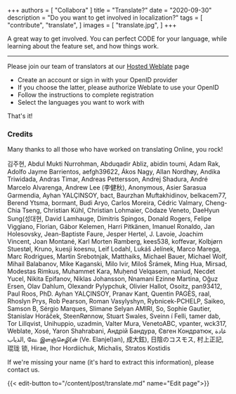 +++
authors = [
    "Collabora"
]
title = "Translate?"
date = "2020-09-30"
description = "Do you want to get involved in localization?"
tags = [
    "contribute",
    "translate",
]
images = [
    "translate.jpg",
]
+++

A great way to get involved. You can perfect CODE for your language, while learning about the feature set, and how things work.
<!--more-->
---

Please join our team of translators at our [Hosted Weblate](https://hosted.weblate.org/projects/collabora-online/) page
* Create an account or sign in with your OpenID provider
* If you choose the latter, please authorize Weblate to use your OpenID
* Follow the instructions to complete registration
* Select the languages you want to work with

That's it!

### Credits

Many thanks to all those who have worked on translating Online, you rock!

김주현, Abdul Mukti Nurrohman, Abduqadir Abliz, abidin toumi, Adam Rak, Adolfo Jayme Barrientos, aefgh39622, Ákos Nagy, Allan Nordhøy, Andika Triwidada, Andras Timar, Andreas Pettersson, Andrej Shadura, André Marcelo Alvarenga, Andrew Lee (李健秋), Anonymous, Asier Sarasua Garmendia, Ayhan YALÇINSOY, bact, Baurzhan Muftakhidinov, belkacem77, Berend Ytsma, bormant, Budi Aryo, Carlos Moreira, Cédric Valmary, Cheng-Chia Tseng, Christian Kühl, Christian Lohmaier, Còdaze Veneto, DaeHyun Sung(성대현, David Lamhauge, Dimitris Spingos, Donald Rogers, Felipe Viggiano, Florian, Gábor Kelemen, Harri Pitkänen, Imanuel Ronaldo, Jan Holesovsky, Jean-Baptiste Faure, Jesper Hertel, J. Lavoie, Joachim Vincent, Joan Montané, Karl Morten Ramberg, kees538, koffevar, Kolbjørn Stuestøl, Kruno, kuesji koesnu, Leif Lodahl, Lukáš Jelínek, Marco Marega, Marc Rodrigues, Martin Srebotnjak, Matthaiks, Michael Bauer, Michael Wolf, Mihail Balabanov, Mike Kaganski, Milo Ivir, Miloš Šrámek, Ming Hua, Mirsad, Modestas Rimkus, Muhammet Kara, Muḥend Velqasem, naniud, Necdet Yucel, Nikita Epifanov, Niklas Johansson, Nnamani Ezinne Martina, Oğuz Ersen, Olav Dahlum, Olexandr Pylypchuk, Olivier Hallot, Osoitz, pan93412, Paul Roos, PhD. Ayhan YALÇINSOY, Pranav Kant, Quentin PAGÈS, raal, Rhoslyn Prys, Rob Pearson, Roman Vasylyshyn, Rybnicek-PCHELP, Saikeo, Samson B, Sérgio Marques, Slimane Selyan AMIRI, So, Sophie Gautier, Stanislav Horáček, SteenRønnow, Stuart Swales, Sveinn í Felli, tamer dab, Tor Lillqvist, Unihuppio, uzadmin, Valter Mura, VenetoABC, vpanter, wck317, Weblate, Xosé, Yaron Shahrabani, Андрій Бандура, Євген Кондратюк, غادة الذياب, வே. இளஞ்செழி(ன் (Ve. Elanjel)an), 成大鉉), 日陰のコスモス, 村上正記, 琨珑 锁, Hirae, Ihor Hordiichuk, Michalis, Stratos Kostidis

If we're missing your name (it's hard to extract this information), please contact us.

{{< edit-button to="/content/post/translate.md" name="Edit page">}}

